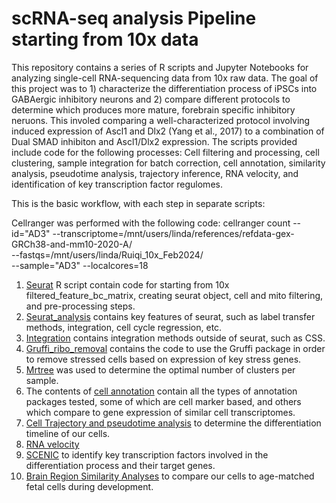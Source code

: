 # scRNA-seq analysis Pipeline starting from 10x data

This repository contains a series of R scripts and Jupyter Notebooks for analyzing single-cell RNA-sequencing data from 10x raw data. The goal of this project was to 1) characterize the differentiation process of iPSCs into GABAergic inhibitory neurons and 2) compare different protocols to determine which produces more mature, forebrain specific inhibitory neruons. This involed comparing a well-characterized protocol involving induced expression of Ascl1 and Dlx2 (Yang et al., 2017) to a combination of Dual SMAD inhibiton and Ascl1/Dlx2 expression. The scripts provided include code for the following processes: Cell filtering and processing, cell clustering, sample integration for batch correction, cell annotation, similarity analysis, pseudotime analysis, trajectory inference, RNA velocity, and identification of key transcription factor regulomes. 

This is the basic workflow, with each step in separate scripts:

Cellranger was performed with the following code:
cellranger count --id="AD3" --transcriptome=/mnt/users/linda/references/refdata-gex-GRCh38-and-mm10-2020-A/ \
--fastqs=/mnt/users/linda/Ruiqi_10x_Feb2024/ \
--sample="AD3" --localcores=18

1. [Seurat](Seurat_dualSmad_AD_from_10x_processing.R)  R script contain code for starting from 10x filtered_feature_bc_matrix, creating seurat object, cell and mito filtering, and pre-processing steps.
2. [Seurat_analysis](Seurat_newer.R) contains key features of seurat, such as label transfer methods, integration, cell cycle regression, etc.
3. [Integration](Integration/) contains integration methods outside of seurat, such as CSS. 
4. [Gruffi_ribo_removal](gruffi_ribo_removal.R) contains the code to use the Gruffi package in order to remove stressed cells based on expression of key stress genes.
5. [Mrtree](mrtree.R) was used to determine the optimal number of clusters per sample.
6. The contents of [cell annotation](Cell%20Annotation/) contain all the types of annotation packages tested, some of which are cell marker based, and others which compare to gene expression of similar cell transcriptomes.
7. [Cell Trajectory and pseudotime analysis](Cell%20Trajectory%20and%20Pseudotime%20Analyses/) to determine the differentiation timeline of our cells.
8. [RNA velocity](Cell%20Trajectory%20and%20Pseudotime%20Analyses/all%20timepoints%20post%20CC%20regressed%20CSS%20integration%20RNA%20velocity%20scvelo.ipynb) 
9. [SCENIC](SCENIC.R) to identify key transcription factors involved in the differentiation process and their target genes.
10. [Brain Region Similarity Analyses](Fetal%20Brain%20Region%20Similarity/) to compare our cells to age-matched fetal cells during development. 
